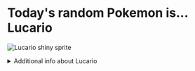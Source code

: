# Today's random Pokemon is... Lucario

![Lucario shiny sprite](https://raw.githubusercontent.com/PokeAPI/sprites/master/sprites/pokemon/shiny/448.png)

<details>
<summary>Additional info about Lucario</summary>

| srpite type | image |
|------|------|
| back_default | ![Lucario back_default sprite](https://raw.githubusercontent.com/PokeAPI/sprites/master/sprites/pokemon/back/448.png) |
| back_shiny | ![Lucario back_shiny sprite](https://raw.githubusercontent.com/PokeAPI/sprites/master/sprites/pokemon/back/shiny/448.png) |
| front_default | ![Lucario front_default sprite](https://raw.githubusercontent.com/PokeAPI/sprites/master/sprites/pokemon/448.png) | </details>